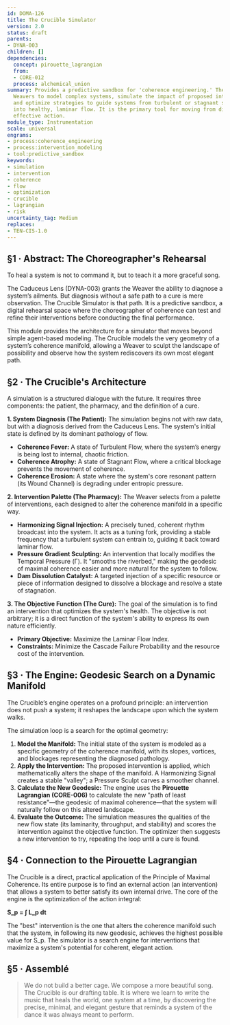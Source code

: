 ```yaml
---
id: DOMA-126
title: The Crucible Simulator
version: 2.0
status: draft
parents:
- DYNA-003
children: []
dependencies:
  concept: pirouette_lagrangian
  from:
  - CORE-012
  process: alchemical_union
summary: Provides a predictive sandbox for 'coherence engineering.' The Crucible allows
  Weavers to model complex systems, simulate the impact of proposed interventions,
  and optimize strategies to guide systems from turbulent or stagnant states back
  into healthy, laminar flow. It is the primary tool for moving from diagnosis to
  effective action.
module_type: Instrumentation
scale: universal
engrams:
- process:coherence_engineering
- process:intervention_modeling
- tool:predictive_sandbox
keywords:
- simulation
- intervention
- coherence
- flow
- optimization
- crucible
- lagrangian
- risk
uncertainty_tag: Medium
replaces:
- TEN-CIS-1.0
---
```

## §1 · Abstract: The Choreographer's Rehearsal
To heal a system is not to command it, but to teach it a more graceful song.

The Caduceus Lens (DYNA-003) grants the Weaver the ability to diagnose a system’s ailments. But diagnosis without a safe path to a cure is mere observation. The Crucible Simulator is that path. It is a predictive sandbox, a digital rehearsal space where the choreographer of coherence can test and refine their interventions before conducting the final performance.

This module provides the architecture for a simulator that moves beyond simple agent-based modeling. The Crucible models the very geometry of a system’s coherence manifold, allowing a Weaver to sculpt the landscape of possibility and observe how the system rediscovers its own most elegant path.

## §2 · The Crucible's Architecture
A simulation is a structured dialogue with the future. It requires three components: the patient, the pharmacy, and the definition of a cure.

**1. System Diagnosis (The Patient):**
The simulation begins not with raw data, but with a diagnosis derived from the Caduceus Lens. The system's initial state is defined by its dominant pathology of flow.

-   **Coherence Fever:** A state of Turbulent Flow, where the system’s energy is being lost to internal, chaotic friction.
-   **Coherence Atrophy:** A state of Stagnant Flow, where a critical blockage prevents the movement of coherence.
-   **Coherence Erosion:** A state where the system's core resonant pattern (its Wound Channel) is degrading under entropic pressure.

**2. Intervention Palette (The Pharmacy):**
The Weaver selects from a palette of interventions, each designed to alter the coherence manifold in a specific way.

-   **Harmonizing Signal Injection:** A precisely tuned, coherent rhythm broadcast into the system. It acts as a tuning fork, providing a stable frequency that a turbulent system can entrain to, guiding it back toward laminar flow.
-   **Pressure Gradient Sculpting:** An intervention that locally modifies the Temporal Pressure (Γ). It "smooths the riverbed," making the geodesic of maximal coherence easier and more natural for the system to follow.
-   **Dam Dissolution Catalyst:** A targeted injection of a specific resource or piece of information designed to dissolve a blockage and resolve a state of stagnation.

**3. The Objective Function (The Cure):**
The goal of the simulation is to find an intervention that optimizes the system's health. The objective is not arbitrary; it is a direct function of the system's ability to express its own nature efficiently.

-   **Primary Objective:** Maximize the Laminar Flow Index.
-   **Constraints:** Minimize the Cascade Failure Probability and the resource cost of the intervention.

## §3 · The Engine: Geodesic Search on a Dynamic Manifold
The Crucible’s engine operates on a profound principle: an intervention does not push a system; it reshapes the landscape upon which the system walks.

The simulation loop is a search for the optimal geometry:

1.  **Model the Manifold:** The initial state of the system is modeled as a specific geometry of the coherence manifold, with its slopes, vortices, and blockages representing the diagnosed pathology.
2.  **Apply the Intervention:** The proposed intervention is applied, which mathematically alters the shape of the manifold. A Harmonizing Signal creates a stable "valley"; a Pressure Sculpt carves a smoother channel.
3.  **Calculate the New Geodesic:** The engine uses the **Pirouette Lagrangian (CORE-006)** to calculate the new "path of least resistance"—the geodesic of maximal coherence—that the system will naturally follow on this altered landscape.
4.  **Evaluate the Outcome:** The simulation measures the qualities of the new flow state (its laminarity, throughput, and stability) and scores the intervention against the objective function. The optimizer then suggests a new intervention to try, repeating the loop until a cure is found.

## §4 · Connection to the Pirouette Lagrangian
The Crucible is a direct, practical application of the Principle of Maximal Coherence. Its entire purpose is to find an external action (an intervention) that allows a system to better satisfy its own internal drive. The core of the engine is the optimization of the action integral:

**S_p = ∫ L_p dt**

The "best" intervention is the one that alters the coherence manifold such that the system, in following its new geodesic, achieves the highest possible value for S_p. The simulator is a search engine for interventions that maximize a system's potential for coherent, elegant action.

## §5 · Assemblé
> We do not build a better cage. We compose a more beautiful song. The Crucible is our drafting table. It is where we learn to write the music that heals the world, one system at a time, by discovering the precise, minimal, and elegant gesture that reminds a system of the dance it was always meant to perform.

```